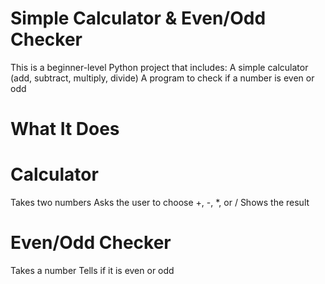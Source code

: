 # Simple Calculator & Even/Odd Checker 
This is a beginner-level Python project that includes:
A simple calculator (add, subtract, multiply, divide)
A program to check if a number is even or odd

# What It Does
# Calculator
Takes two numbers
Asks the user to choose +, -, *, or /
Shows the result

# Even/Odd Checker
Takes a number
Tells if it is even or odd

